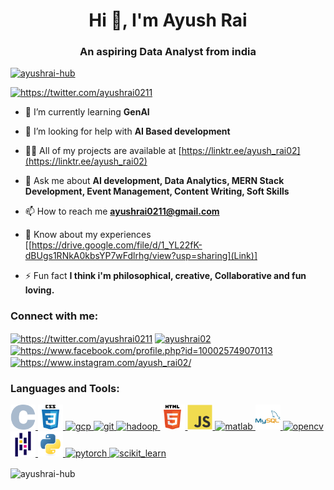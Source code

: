 <h1 align="center">Hi 👋, I'm Ayush Rai</h1>
<h3 align="center">An aspiring Data Analyst from india</h3>

<p align="left"> <a href="https://github.com/ryo-ma/github-profile-trophy"><img src="https://github-profile-trophy.vercel.app/?username=ayushrai-hub" alt="ayushrai-hub" /></a> </p>

<p align="left"> <a href="https://twitter.com/https://twitter.com/ayushrai0211" target="blank"><img src="https://img.shields.io/twitter/follow/https://twitter.com/ayushrai0211?logo=twitter&style=for-the-badge" alt="https://twitter.com/ayushrai0211" /></a> </p>

- 🌱 I’m currently learning **GenAI**

- 🤝 I’m looking for help with **AI Based development**

- 👨‍💻 All of my projects are available at [https://linktr.ee/ayush_rai02](https://linktr.ee/ayush_rai02)

- 💬 Ask me about **AI development, Data Analytics, MERN Stack Development, Event Management, Content Writing, Soft Skills**

- 📫 How to reach me **ayushrai0211@gmail.com**

- 📄 Know about my experiences [[https://drive.google.com/file/d/1_YL22fK-dBUgs1RNkA0kbsYP7wFdlrhg/view?usp=sharing](Link)]

- ⚡ Fun fact **I think i'm philosophical, creative, Collaborative and fun loving.**

<h3 align="left">Connect with me:</h3>
<p align="left">
<a href="https://twitter.com/https://twitter.com/ayushrai0211" target="blank"><img align="center" src="https://raw.githubusercontent.com/rahuldkjain/github-profile-readme-generator/master/src/images/icons/Social/twitter.svg" alt="https://twitter.com/ayushrai0211" height="30" width="40" /></a>
<a href="https://linkedin.com/in/ayushrai02" target="blank"><img align="center" src="https://raw.githubusercontent.com/rahuldkjain/github-profile-readme-generator/master/src/images/icons/Social/linked-in-alt.svg" alt="ayushrai02" height="30" width="40" /></a>
<a href="https://fb.com/https://www.facebook.com/profile.php?id=100025749070113" target="blank"><img align="center" src="https://raw.githubusercontent.com/rahuldkjain/github-profile-readme-generator/master/src/images/icons/Social/facebook.svg" alt="https://www.facebook.com/profile.php?id=100025749070113" height="30" width="40" /></a>
<a href="https://instagram.com/https://www.instagram.com/ayush_rai02/" target="blank"><img align="center" src="https://raw.githubusercontent.com/rahuldkjain/github-profile-readme-generator/master/src/images/icons/Social/instagram.svg" alt="https://www.instagram.com/ayush_rai02/" height="30" width="40" /></a>
</p>

<h3 align="left">Languages and Tools:</h3>
<p align="left"> <a href="https://www.cprogramming.com/" target="_blank" rel="noreferrer"> <img src="https://raw.githubusercontent.com/devicons/devicon/master/icons/c/c-original.svg" alt="c" width="40" height="40"/> </a> <a href="https://www.w3schools.com/css/" target="_blank" rel="noreferrer"> <img src="https://raw.githubusercontent.com/devicons/devicon/master/icons/css3/css3-original-wordmark.svg" alt="css3" width="40" height="40"/> </a> <a href="https://cloud.google.com" target="_blank" rel="noreferrer"> <img src="https://www.vectorlogo.zone/logos/google_cloud/google_cloud-icon.svg" alt="gcp" width="40" height="40"/> </a> <a href="https://git-scm.com/" target="_blank" rel="noreferrer"> <img src="https://www.vectorlogo.zone/logos/git-scm/git-scm-icon.svg" alt="git" width="40" height="40"/> </a> <a href="https://hadoop.apache.org/" target="_blank" rel="noreferrer"> <img src="https://www.vectorlogo.zone/logos/apache_hadoop/apache_hadoop-icon.svg" alt="hadoop" width="40" height="40"/> </a> <a href="https://www.w3.org/html/" target="_blank" rel="noreferrer"> <img src="https://raw.githubusercontent.com/devicons/devicon/master/icons/html5/html5-original-wordmark.svg" alt="html5" width="40" height="40"/> </a> <a href="https://developer.mozilla.org/en-US/docs/Web/JavaScript" target="_blank" rel="noreferrer"> <img src="https://raw.githubusercontent.com/devicons/devicon/master/icons/javascript/javascript-original.svg" alt="javascript" width="40" height="40"/> </a> <a href="https://www.mathworks.com/" target="_blank" rel="noreferrer"> <img src="https://upload.wikimedia.org/wikipedia/commons/2/21/Matlab_Logo.png" alt="matlab" width="40" height="40"/> </a> <a href="https://www.mysql.com/" target="_blank" rel="noreferrer"> <img src="https://raw.githubusercontent.com/devicons/devicon/master/icons/mysql/mysql-original-wordmark.svg" alt="mysql" width="40" height="40"/> </a> <a href="https://opencv.org/" target="_blank" rel="noreferrer"> <img src="https://www.vectorlogo.zone/logos/opencv/opencv-icon.svg" alt="opencv" width="40" height="40"/> </a> <a href="https://pandas.pydata.org/" target="_blank" rel="noreferrer"> <img src="https://raw.githubusercontent.com/devicons/devicon/2ae2a900d2f041da66e950e4d48052658d850630/icons/pandas/pandas-original.svg" alt="pandas" width="40" height="40"/> </a> <a href="https://www.python.org" target="_blank" rel="noreferrer"> <img src="https://raw.githubusercontent.com/devicons/devicon/master/icons/python/python-original.svg" alt="python" width="40" height="40"/> </a> <a href="https://pytorch.org/" target="_blank" rel="noreferrer"> <img src="https://www.vectorlogo.zone/logos/pytorch/pytorch-icon.svg" alt="pytorch" width="40" height="40"/> </a> <a href="https://scikit-learn.org/" target="_blank" rel="noreferrer"> <img src="https://upload.wikimedia.org/wikipedia/commons/0/05/Scikit_learn_logo_small.svg" alt="scikit_learn" width="40" height="40"/> </a> </p>

<p><img align="center" src="https://github-readme-stats.vercel.app/api/top-langs?username=ayushrai-hub&show_icons=true&locale=en&layout=compact" alt="ayushrai-hub" /></p>
